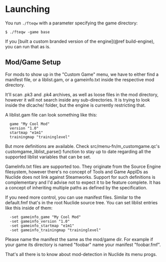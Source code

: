 # Launching

You run `./fteqw` with a parameter specifying the game directory:

```
$ ./fteqw -game base
```

If you [built a custom branded version of the engine](@ref build-engine), you can run that as is.

## Mod/Game Setup

For mods to show up in the "Custom Game" menu, we have to either find a manifest
file, or a liblist.gam, or a gameinfo.txt inside the respective mod directory.

It'll scan .pk3 and .pk4 archives, as well as loose files in the mod directory,
however it will not search inside any sub-directories.
It is trying to look inside the dlcache/ folder, but the engine is currently
restricting that.

A liblist.gam file can look something like this:

```
  game "My Cool Mod"
  version "1.0"
  startmap "e1m1"
  trainingmap "traininglevel"
```

But more definitions are available.
Check src/menu-fn/m_customgame.qc's customgame_liblist_parse() function to stay
up to date regarding all the supported liblist variables that can be set.

GameInfo.txt files are supported too. They originate from the Source Engine
filesystem, however there's no concept of Tools and Game AppIDs as Nuclide does
not link against Steamworks.
Support for such definitions is complementary and I'd advise not to expect it
to be feature complete. It has a concept of inheriting multiple paths as defined
by the specification.

If you need more control, you can use manifest files. Similar to the default.fmf
that's in the root Nuclide source tree. You can set liblist entries like this
inside of them:

```
  -set gameinfo_game "My Cool Mod"
  -set gameinfo_version "1.0"
  -set gameinfo_startmap "e1m1"
  -set gameinfo_trainingmap "traininglevel"
```

Please name the manifest the same as the mod/game dir. For example if your game
its directory is named "foobar" name your manifest "foobar.fmf".

That's all there is to know about mod-detection in Nuclide its menu progs.
